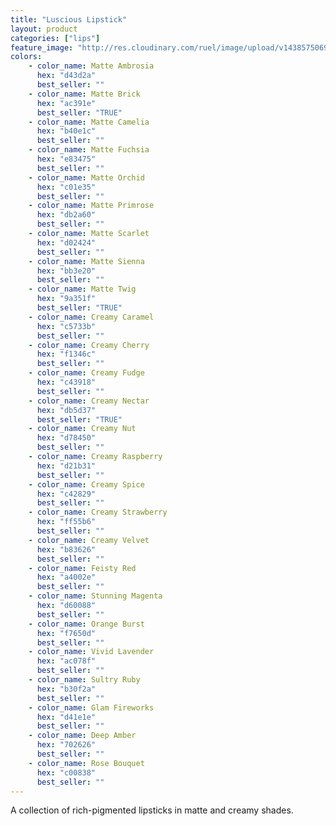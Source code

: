 ```yaml
---
title: "Luscious Lipstick"
layout: product
categories: ["lips"]
feature_image: "http://res.cloudinary.com/ruel/image/upload/v1438575069/fs/Luscious_Lipstick_PB246717.jpg"
colors:
    - color_name: Matte Ambrosia 
      hex: "d43d2a"
      best_seller: ""
    - color_name: Matte Brick 
      hex: "ac391e"
      best_seller: "TRUE"
    - color_name: Matte Camelia 
      hex: "b40e1c"
      best_seller: ""
    - color_name: Matte Fuchsia 
      hex: "e83475"
      best_seller: ""
    - color_name: Matte Orchid 
      hex: "c01e35"
      best_seller: ""
    - color_name: Matte Primrose 
      hex: "db2a60"
      best_seller: ""
    - color_name: Matte Scarlet 
      hex: "d02424"
      best_seller: ""
    - color_name: Matte Sienna 
      hex: "bb3e20"
      best_seller: ""
    - color_name: Matte Twig 
      hex: "9a351f"
      best_seller: "TRUE"
    - color_name: Creamy Caramel 
      hex: "c5733b"
      best_seller: ""
    - color_name: Creamy Cherry 
      hex: "f1346c"
      best_seller: ""
    - color_name: Creamy Fudge 
      hex: "c43918"
      best_seller: ""
    - color_name: Creamy Nectar 
      hex: "db5d37"
      best_seller: "TRUE"
    - color_name: Creamy Nut 
      hex: "d78450"
      best_seller: ""
    - color_name: Creamy Raspberry 
      hex: "d21b31"
      best_seller: ""
    - color_name: Creamy Spice 
      hex: "c42829"
      best_seller: ""
    - color_name: Creamy Strawberry 
      hex: "ff55b6"
      best_seller: ""
    - color_name: Creamy Velvet 
      hex: "b83626"
      best_seller: ""
    - color_name: Feisty Red 
      hex: "a4002e"
      best_seller: ""
    - color_name: Stunning Magenta 
      hex: "d60088"
      best_seller: ""
    - color_name: Orange Burst 
      hex: "f7650d"
      best_seller: ""
    - color_name: Vivid Lavender 
      hex: "ac078f"
      best_seller: ""
    - color_name: Sultry Ruby 
      hex: "b30f2a"
      best_seller: ""
    - color_name: Glam Fireworks 
      hex: "d41e1e"
      best_seller: ""
    - color_name: Deep Amber 
      hex: "702626"
      best_seller: ""
    - color_name: Rose Bouquet 
      hex: "c00838"
      best_seller: ""
---
```

A collection of rich-pigmented lipsticks in matte and creamy shades.